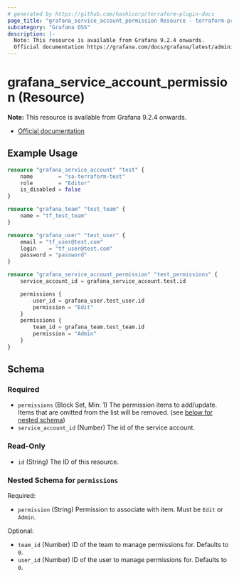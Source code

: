```yaml
---
# generated by https://github.com/hashicorp/terraform-plugin-docs
page_title: "grafana_service_account_permission Resource - terraform-provider-grafana"
subcategory: "Grafana OSS"
description: |-
  Note: This resource is available from Grafana 9.2.4 onwards.
  Official documentation https://grafana.com/docs/grafana/latest/administration/service-accounts/#manage-users-and-teams-permissions-for-a-service-account-in-grafana
---
```


# grafana_service_account_permission (Resource)

**Note:** This resource is available from Grafana 9.2.4 onwards.

* [Official documentation](https://grafana.com/docs/grafana/latest/administration/service-accounts/#manage-users-and-teams-permissions-for-a-service-account-in-grafana)

## Example Usage

```terraform
resource "grafana_service_account" "test" {
	name        = "sa-terraform-test"
	role        = "Editor"
	is_disabled = false
}

resource "grafana_team" "test_team" {
	name = "tf_test_team"
}

resource "grafana_user" "test_user" {
	email = "tf_user@test.com"
	login    = "tf_user@test.com"
	password = "password"
}

resource "grafana_service_account_permission" "test_permissions" {
	service_account_id = grafana_service_account.test.id

	permissions {
		user_id = grafana_user.test_user.id
		permission = "Edit"
	}
	permissions {
		team_id = grafana_team.test_team.id
		permission = "Admin"
	}
}
```

<!-- schema generated by tfplugindocs -->
## Schema

### Required

- `permissions` (Block Set, Min: 1) The permission items to add/update. Items that are omitted from the list will be removed. (see [below for nested schema](#nestedblock--permissions))
- `service_account_id` (Number) The id of the service account.

### Read-Only

- `id` (String) The ID of this resource.

<a id="nestedblock--permissions"></a>
### Nested Schema for `permissions`

Required:

- `permission` (String) Permission to associate with item. Must be `Edit` or `Admin`.

Optional:

- `team_id` (Number) ID of the team to manage permissions for. Defaults to `0`.
- `user_id` (Number) ID of the user to manage permissions for. Defaults to `0`.



